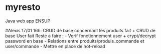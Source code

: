 # myresto
Java web app ENSUP 


#Alexis
17/01 16h: CRUD de base concernant les produits fait + CRUD de base User fait
	Reste a faire :  - Verif fonctionnement user + crypt/decrypt password en base
					 - Relations entre produits/produis_commande et user/commande
					 - Mettre en place de hot-reload